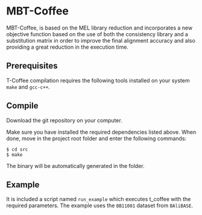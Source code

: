 # MBT-Coffee
MBT-Coffee, is based on the MEL library reduction and incorporates a new objective function based on the use of both the consistency library and a substitution matrix in order to improve the final alignment accuracy and also providing a great reduction in the execution time.

Prerequisites
--------------
T-Coffee compilation requires the following tools installed on your system ``make`` and ``gcc-c++``. 


Compile 
--------
Download the git repository on your computer.
    
Make sure you have installed the required dependencies listed above. 
When done, move in the project root folder and enter the following commands:     
    
    $ cd src
    $ make
    

The binary will be automatically generated in the folder.


Example
--------

It is included a script named ``run_example`` which executes t_coffee with the required parameters.
The example uses the ``BB11001`` dataset from ``BAliBASE``.

